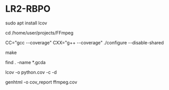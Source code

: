 # LR2-RBPO

sudo apt install lcov

cd /home/user/projects/FFmpeg

CC="gcc --coverage" CXX="g++ --coverage" ./configure --disable-shared

make

find . -name *.gcda

lcov -o python.cov -c -d

genhtml -o cov_report ffmpeg.cov
